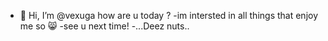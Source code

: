 - 👋 Hi, I’m @vexuga
how are u today ?
 -im intersted in all things that enjoy me so 😸
 -see u next time!
-...Deez nuts.. 
